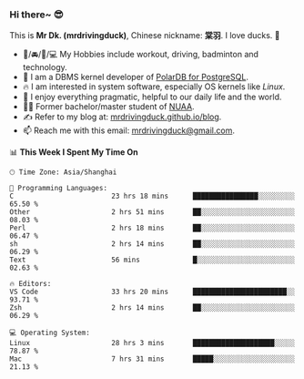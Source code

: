 ### Hi there~ 😎

This is **Mr Dk. (mrdrivingduck)**, Chinese nickname: **棠羽**. I love ducks. 🦆

- 💪/🚘/🏸/💻 My Hobbies include workout, driving, badminton and technology.
- 🍊 I am a DBMS kernel developer of [PolarDB for PostgreSQL](https://github.com/ApsaraDB/PolarDB-for-PostgreSQL).
- 🔥 I am interested in system software, especially OS kernels like *Linux*.
- 🔧 I enjoy everything pragmatic, helpful to our daily life and the world.
- 👨‍🎓 Former bachelor/master student of [NUAA](https://en.wikipedia.org/wiki/Nanjing_University_of_Aeronautics_and_Astronautics).
- ✍ Refer to my blog at: [mrdrivingduck.github.io/blog](https://mrdrivingduck.github.io/blog/).
- 📫 Reach me with this email: [mrdrivingduck@gmail.com](mailto:mrdrivingduck@gmail.com).

<!--START_SECTION:waka-->
📊 **This Week I Spent My Time On** 

```text
🕑︎ Time Zone: Asia/Shanghai

💬 Programming Languages: 
C                        23 hrs 18 mins      ████████████████░░░░░░░░░   65.50 % 
Other                    2 hrs 51 mins       ██░░░░░░░░░░░░░░░░░░░░░░░   08.03 % 
Perl                     2 hrs 18 mins       ██░░░░░░░░░░░░░░░░░░░░░░░   06.47 % 
sh                       2 hrs 14 mins       ██░░░░░░░░░░░░░░░░░░░░░░░   06.29 % 
Text                     56 mins             █░░░░░░░░░░░░░░░░░░░░░░░░   02.63 % 

🔥 Editors: 
VS Code                  33 hrs 20 mins      ███████████████████████░░   93.71 % 
Zsh                      2 hrs 14 mins       ██░░░░░░░░░░░░░░░░░░░░░░░   06.29 % 

💻 Operating System: 
Linux                    28 hrs 3 mins       ████████████████████░░░░░   78.87 % 
Mac                      7 hrs 31 mins       █████░░░░░░░░░░░░░░░░░░░░   21.13 % 
```


<!--END_SECTION:waka-->

<!-- ![Mr Dk.'s GitHub Stats](https://github-readme-stats.vercel.app/api?username=mrdrivingduck&count_private&show_icons=true&theme=buefy) -->

<!-- ![Most Used Languages](https://github-readme-stats.vercel.app/api/top-langs/?username=mrdrivingduck&exclude_repo=mips32-CPU,snort-tcp-socket&theme=buefy&layout=compact&langs_count=10) -->


<!--
**mrdrivingduck/mrdrivingduck** is a ✨ _special_ ✨ repository because its `README.md` (this file) appears on your GitHub profile.

Here are some ideas to get you started:

- 🔭 I’m currently working on ...
- 🌱 I’m currently learning ...
- 👯 I’m looking to collaborate on ...
- 🤔 I’m looking for help with ...
- 💬 Ask me about ...
- 📫 How to reach me: ...
- 😄 Pronouns: ...
- ⚡ Fun fact: ...
-->
